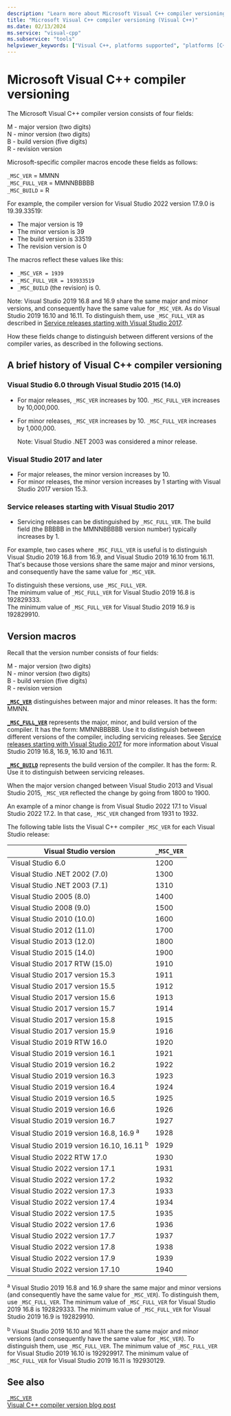 ```yaml
---
description: "Learn more about Microsoft Visual C++ compiler versioning."
title: "Microsoft Visual C++ compiler versioning (Visual C++)"
ms.date: 02/13/2024
ms.service: "visual-cpp"
ms.subservice: "tools"
helpviewer_keywords: ["Visual C++, platforms supported", "platforms [C++]"]
---
```

# Microsoft Visual C++ compiler versioning

The Microsoft Visual C++ compiler version consists of four fields:

M - major version (two digits)\
N - minor version (two digits)\
B - build version (five digits)\
R - revision version

Microsoft-specific compiler macros encode these fields as follows:

`_MSC_VER` = MMNN\
`_MSC_FULL_VER` = MMNNBBBBB\
`_MSC_BUILD` = R

For example, the compiler version for Visual Studio 2022 version 17.9.0 is 19.39.33519:
- The major version is 19
- The minor version is 39
- The build version is 33519
- The revision version is 0

The macros reflect these values like this:
- `_MSC_VER = 1939`
- `_MSC_FULL_VER = 193933519`
- `_MSC_BUILD` (the revision) is 0.

Note: Visual Studio 2019 16.8 and 16.9 share the same major and minor versions, and consequently have the same value for `_MSC_VER`. As do Visual Studio 2019 16.10 and 16.11. To distinguish them, use `_MSC_FULL_VER` as described in [Service releases starting with Visual Studio 2017](#service-releases-starting-with-visual-studio-2017).

How these fields change to distinguish between different versions of the compiler varies, as described in the following sections.

## A brief history of Visual C++ compiler versioning

### Visual Studio 6.0 through Visual Studio 2015 (14.0)

- For major releases, `_MSC_VER` increases by 100. `_MSC_FULL_VER` increases by 10,000,000.
- For minor releases, `_MSC_VER` increases by 10. `_MSC_FULL_VER` increases by 1,000,000.

   Note: Visual Studio .NET 2003 was considered a minor release.

### Visual Studio 2017 and later

- For major releases, the minor version increases by 10.
- For minor releases, the minor version increases by 1 starting with Visual Studio 2017 version 15.3.

### Service releases starting with Visual Studio 2017

- Servicing releases can be distinguished by `_MSC_FULL_VER`. The build field (the BBBBB in the MMNNBBBBB version number) typically increases by 1.

For example, two cases where `_MSC_FULL_VER` is useful is to distinguish Visual Studio 2019 16.8 from 16.9, and Visual Studio 2019 16.10 from 16.11. That's because those versions share the same major and minor versions, and consequently have the same value for `_MSC_VER`.

To distinguish these versions, use `_MSC_FULL_VER`.\
The minimum value of `_MSC_FULL_VER` for Visual Studio 2019 16.8 is 192829333.\
The minimum value of `_MSC_FULL_VER` for Visual Studio 2019 16.9 is 192829910.

## Version macros

Recall that the version number consists of four fields:

M - major version (two digits)\
N - minor version (two digits)\
B - build version (five digits)\
R - revision version

**[`_MSC_VER`](../preprocessor/predefined-macros.md)** distinguishes between major and minor releases. It has the form: MMNN.

**[`_MSC_FULL_VER`](../preprocessor/predefined-macros.md)** represents the major, minor, and build version of the compiler. It has the form: MMNNBBBBB. Use it to distinguish between different versions of the compiler, including servicing releases. See [Service releases starting with Visual Studio 2017](#service-releases-starting-with-visual-studio-2017) for more information about Visual Studio 2019 16.8, 16.9, 16.10 and 16.11.

**[`_MSC_BUILD`](../preprocessor/predefined-macros.md)** represents the build version of the compiler. It has the form: R. Use it to distinguish between servicing releases.

When the major version changed between Visual Studio 2013 and Visual Studio 2015, `_MSC_VER` reflected the change by going from 1800 to 1900.

An example of a minor change is from Visual Studio 2022 17.1 to Visual Studio 2022 17.2. In that case, `_MSC_VER` changed from 1931 to 1932.

The following table lists the Visual C++ compiler `_MSC_VER` for each Visual Studio release:

| Visual Studio version | `_MSC_VER` |
|--|--|
| Visual Studio 6.0 | 1200 |
| Visual Studio .NET 2002 (7.0) | 1300 |
| Visual Studio .NET 2003 (7.1) | 1310 |
| Visual Studio 2005 (8.0) | 1400 |
| Visual Studio 2008 (9.0) | 1500 |
| Visual Studio 2010 (10.0) | 1600 |
| Visual Studio 2012 (11.0) | 1700 |
| Visual Studio 2013 (12.0) | 1800 |
| Visual Studio 2015 (14.0) | 1900 |
| Visual Studio 2017 RTW (15.0) | 1910 |
| Visual Studio 2017 version 15.3 | 1911 |
| Visual Studio 2017 version 15.5 | 1912 |
| Visual Studio 2017 version 15.6 | 1913 |
| Visual Studio 2017 version 15.7 | 1914 |
| Visual Studio 2017 version 15.8 | 1915 |
| Visual Studio 2017 version 15.9 | 1916 |
| Visual Studio 2019 RTW 16.0 | 1920 |
| Visual Studio 2019 version 16.1 | 1921 |
| Visual Studio 2019 version 16.2 | 1922 |
| Visual Studio 2019 version 16.3 | 1923 |
| Visual Studio 2019 version 16.4 | 1924 |
| Visual Studio 2019 version 16.5 | 1925 |
| Visual Studio 2019 version 16.6 | 1926 |
| Visual Studio 2019 version 16.7 | 1927 |
| Visual Studio 2019 version 16.8, 16.9 <sup>a</sup> | 1928 |
| Visual Studio 2019 version 16.10, 16.11 <sup>b</sup> | 1929 |
| Visual Studio 2022 RTW 17.0 | 1930 |
| Visual Studio 2022 version 17.1 | 1931 |
| Visual Studio 2022 version 17.2 | 1932 |
| Visual Studio 2022 version 17.3 | 1933 |
| Visual Studio 2022 version 17.4 | 1934 |
| Visual Studio 2022 version 17.5 | 1935 |
| Visual Studio 2022 version 17.6 | 1936 |
| Visual Studio 2022 version 17.7 | 1937 |
| Visual Studio 2022 version 17.8 | 1938 |
| Visual Studio 2022 version 17.9 | 1939 |
| Visual Studio 2022 version 17.10 | 1940 |

<sup>a</sup> Visual Studio 2019 16.8 and 16.9 share the same major and minor versions (and consequently have the same value for `_MSC_VER`). To distinguish them, use `_MSC_FULL_VER`. The minimum value of `_MSC_FULL_VER` for Visual Studio 2019 16.8 is 192829333. The minimum value of `_MSC_FULL_VER` for Visual Studio 2019 16.9 is 192829910.

<sup>b</sup> Visual Studio 2019 16.10 and 16.11 share the same major and minor versions (and consequently have the same value for `_MSC_VER`). To distinguish them, use `_MSC_FULL_VER`. The minimum value of `_MSC_FULL_VER` for Visual Studio 2019 16.10 is 192929917. The minimum value of `_MSC_FULL_VER` for Visual Studio 2019 16.11 is 192930129.

## See also

[`_MSC_VER`](../preprocessor/predefined-macros.md)\
[Visual C++ compiler version blog post](https://devblogs.microsoft.com/cppblog/visual-c-compiler-version/)